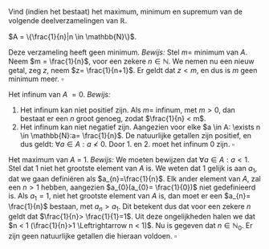 Vind (indien het bestaat) het maximum, minimum en supremum van de volgende deelverzamelingen van $\mathbb{R}$.

$A = \{\frac{1}{n}|n \in \mathbb{N}\}$. 

Deze verzameling heeft geen minimum.
*Bewijs:*
Stel $m =$ minimum van $A$. Neem $m = \frac{1}{n}$, voor een zekere $n \in \mathbb{N}$. We nemen nu een nieuw getal, zeg $z$, neem $z= \frac{1}{n+1}$. Er geldt dat $z < m$, en dus is $m$ geen minimum meer. 
$\square$

Het infinum van $A$ $=0$.
*Bewijs:*
1. Het infinum kan niet positief zijn. Als $m=$ infinum, met $m>0$, dan bestaat er een $n$ groot genoeg, zodat $\frac{1}{n} < m$.
2. Het infinum kan niet negatief zijn. Aangezien voor elke $a \in A: \exists n \in \mathbb{N}:a= \frac{1}{n}$. De natuurlijke getallen zijn positief, en dus geldt: $\forall a \in A: a \nless 0$.
Door 1. en 2. moet het infinum $0$ zijn.
$\square$

Het maximum van $A$ = 1.
*Bewijs:*
We moeten bewijzen dat $\forall a \in A: a < 1$. Stel dat $1$ niet het grootste element van $A$ is. We weten dat $1$ gelijk is aan $a_1$, dat we gaan definiëren als $a_{n}=\frac{1}{n}$. Elk ander element van $A$, zal een $n>1$ hebben, aangezien $a_{0}(a_{0}= \frac{1}{0})$ niet gedefinieerd is.
Als $a_{1}= 1$, niet het grootste element van $A$ is, dan moet er een $a_{n}= \frac{1}{n}$ bestaan, met $a_{n}>a_{1}$. Dit betekent dus dat voor een zekere $n$ geldt dat $\frac{1}{n}> \frac{1}{1}=1$. 
Uit deze ongelijkheden halen we dat $n < 1 (\frac{1}{n}>1 \Leftrightarrow n < 1)$. Nu is gegeven dat $n \in \mathbb{N}_0$. Er zijn geen natuurlijke getallen die hieraan voldoen.
$\square$
